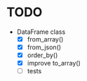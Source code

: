 # TODO
* DataFrame class
  * [x] from_array()
  * [x] from_json()
  * [x] order_by()
  * [x] improve to_array()
  * [ ] tests